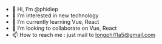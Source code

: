 - 👋 Hi, I’m @phidiep
- 👀 I’m interested in new technology
- 🌱 I’m currently learning Vue, React
- 💞️ I’m looking to collaborate on Vue, React
- 📫 How to reach me : just mail to longphi11a5@gmail.com

<!---
phidiep/phidiep is a ✨ special ✨ repository because its `README.md` (this file) appears on your GitHub profile.
You can click the Preview link to take a look at your changes.
--->
